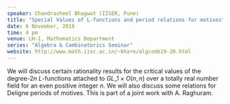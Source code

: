 ```yaml
---
speaker: Chandrasheel Bhagwat (IISER, Pune)
title: "Special Values of L-functions and period relations for motives"
date: 6 November, 2019
time: 4 pm
venue: LH-1, Mathematics Department
series: "Algebra & Combinatorics Seminar"
website: http://www.math.iisc.ac.in/~khare/algcomb19-20.html
---
```


We will discuss certain rationality results for the critical values of
the degree-$2n$ $L$-functions attached to $GL\_1 \times O(n,n)$ over a
totally real number field for an even positive integer $n$. We will
also discuss some relations for Deligne periods of motives. This is
part of a joint work with A. Raghuram.
